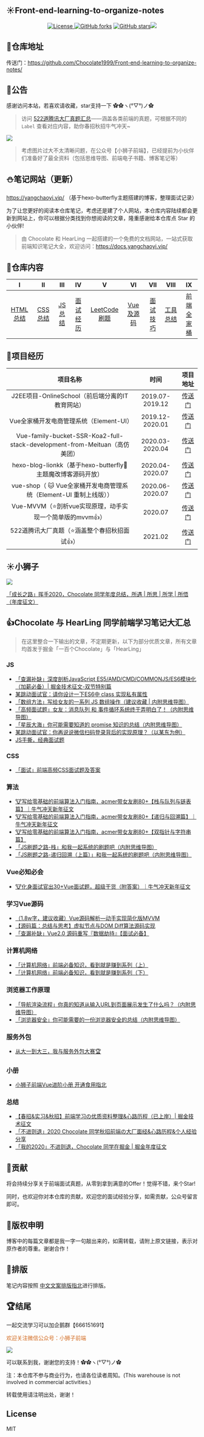
##  :sunny:Front-end-learning-to-organize-notes

<p align="center">
<a href="https://www.gnu.org/licenses/"> <img src="https://img.shields.io/github/license/Chocolate1999/Front-end-learning-to-organize-notes.svg" alt="License"></a><a href="https://github.com/Chocolate1999/Front-end-learning-to-organize-notes/network"> <img src="https://img.shields.io/github/forks/Chocolate1999/Front-end-learning-to-organize-notes.svg" alt="GitHub forks"></a> <a href="https://github.com/Chocolate1999/Front-end-learning-to-organize-notes/stargazers"> <img src="https://img.shields.io/github/stars/Chocolate1999/Front-end-learning-to-organize-notes.svg" alt="GitHub stars"></a><img src="https://camo.githubusercontent.com/cb8cb80af654f3dae14a4aa62e44bf62f16953d6/68747470733a2f2f6a617977636a6c6f76652e6769746875622e696f2f73622f6c616e672f6368696e6573652e737667"></img></p>

## :seedling:仓库地址

传送门：https://github.com/Chocolate1999/Front-end-learning-to-organize-notes/

## :loudspeaker:公告
感谢访问本站，若喜欢请收藏，star支持一下 ✿✿ヽ(°▽°)ノ✿

> 访问 <a href="https://github.com/Chocolate1999/Front-end-learning-to-organize-notes/issues">522道腾讯大厂真题汇总</a>——涵盖各类前端的真题，可根据不同的 `Label` 查看对应内容，助你春招秋招牛气冲天~

![](https://cdn.jsdelivr.net/gh/chocolate1999/cdn/img/20210623105109.png)

>考虑图片过大不太清晰问题，在公众号【小狮子前端】，已经提前为小伙伴们准备好了最全资料（包括思维导图、前端电子书籍、博客笔记等）

## :snowman:笔记网站（更新）

https://yangchaoyi.vip/ （基于hexo-butterfly主题搭建的博客，整理面试记录）

为了让您更好的阅读本仓库笔记，考虑还是建了个人网站，本仓库内容陆续都会更新到网站上，你可以根据分类找到你想阅读的文章，隆重感谢给本仓库点 Star 的小伙伴!


> 由 Chocolate 和 HearLing 一起搭建的一个免费的文档网站，一站式获取前端知识笔记大全，欢迎访问：https://docs.yangchaoyi.vip/ 



## :rabbit2:仓库内容

| Ⅰ| Ⅱ|Ⅲ|Ⅳ|  Ⅴ | Ⅵ| Ⅶ| Ⅷ | Ⅸ|
|:--------:|:-------------:|:-------------:|:-------------:|:-------------:|:-------------:|:-------------:|:-------------:|:-------------:|
| <a href="https://github.com/Chocolate1999/Front-end-learning-to-organize-notes/tree/master/HTML">HTML 总结</a> | <a href="https://github.com/Chocolate1999/Front-end-learning-to-organize-notes/tree/master/CSS">CSS 总结</a>   |  <a href="https://github.com/Chocolate1999/Front-end-learning-to-organize-notes/tree/master/JS">JS 总结</a> |  <a href="https://yangchaoyi.vip/tags/%E9%9D%A2%E8%AF%95/">面试经历</a>  | <a href="https://github.com/Chocolate1999/leetcode-javascript">LeetCode刷题 </a>    | <a href="https://github.com/Chocolate1999/Front-end-learning-to-organize-notes/tree/master/Vue%E5%8F%8A%E6%BA%90%E7%A0%81">Vue及源码</a> |    <a href="https://github.com/Chocolate1999/Front-end-learning-to-organize-notes/tree/master/%E9%9D%A2%E8%AF%95%E6%8A%80%E5%B7%A7">面试技巧</a>  | <a href="https://github.com/Chocolate1999/Front-end-learning-to-organize-notes/tree/master/%E5%B7%A5%E5%85%B7%E6%80%BB%E7%BB%93">工具总结</a>|   <a href="https://github.com/Chocolate1999/Front-end-learning-to-organize-notes/tree/master/Interview%20Questions">前端全家桶 </a>  | 

## :tada:项目经历

| 项目名称 |  时间    |项目地址|
|:--------:| :-------------:| :-------------:|
|     J2EE项目-OnlineSchool（前后端分离的IT教育网站）      |     2019.07-2019.12  |  <a href="https://gitee.com/miaochuanpeng/Java-EE">传送门</a>         |
|  Vue全家桶开发电商管理系统（Element-UI） | 2019.12-2020.01|<a href="https://gitee.com/Chocolate666/vue_shop">传送门</a> |
|  Vue-family-bucket-SSR-Koa2-full-stack-development-from-Meituan（高仿美团）  | 2020.03-2020.04 |<a href="https://github.com/Chocolate1999/Vue-family-bucket-SSR-Koa2-full-stack-development-from-Meituan">传送门</a>  | 
| hexo-blog-lionkk（基于hexo-butterfly:butterfly:主题魔改博客源码开放）| 2020.04-2020.07| <a href="https://github.com/Chocolate1999/hexo-blog-lionkk">传送门</a> |
| vue-shop（ :cat: Vue全家桶开发电商管理系统（Element-UI 重制上线版））| 2020.06-2020.07|  <a href="https://github.com/Chocolate1999/vue-shop">传送门</a>|
| Vue-MVVM（:star:剖析vue实现原理，动手实现一个简单版的mvvm:+1:）|  2020.07 | <a href="https://github.com/Chocolate1999/Vue-MVVM">传送门</a> |   
| 522道腾讯大厂真题（:star:涵盖整个春招秋招面试:+1:）|  2021.02 | <a href="https://github.com/Chocolate1999/Front-end-learning-to-organize-notes/issues">传送门</a> |   


##  :sunny:小狮子

![](https://img-blog.csdnimg.cn/img_convert/4c7d3a7b3552443daf61a7a5996c3b87.png)

<a href="https://chocolate.blog.csdn.net/article/details/111936965">「成长之路」挥手2020，Chocolate 同学年度总结，所遇 | 所思 | 所学 | 所悟（年度征文）</a>


## 👍Chocolate 与 HearLing 同学前端学习笔记大汇总
>在这里整合一下输出的文章，不定期更新，以下为部分优质文章，所有文章均首发于掘金「一百个Chocolate」与「HearLing」


### JS

- <a href="https://juejin.cn/post/6881241853258104839">「查漏补缺」深度剖析JavaScript ES5/AMD/CMD/COMMONJS/ES6模块化（加薪必备）| 掘金技术征文-双节特别篇</a>
- <a href="https://juejin.cn/post/6881894768117284878">某跳动面试官：请你设计一下ES6中 class 实现私有属性</a>
- <a href="https://juejin.cn/post/6901621560444977160">「数组方法」写给女友的一系列 JS 数组操作（建议收藏 | 内附思维导图）</a>
- <a href="https://juejin.cn/post/6902942813097459720">「高频面试题」女友：消息队列 和 事件循环系统终于弄明白了！（内附思维导图）</a>
- <a href="https://juejin.cn/post/6906106922605543432">「星辰大海」你可能需要知道的 promise 知识的总结（内附思维导图）</a>
- <a href="https://juejin.cn/post/6924218259302694919">某跳动面试官：你再说说微信扫码登录背后的实现原理？（以某东为例）</a>
- <a href="https://juejin.cn/post/6925599792814882829">JS手撕，经典面试题</a>


### CSS
- <a href="https://juejin.cn/post/6924228588510281735">「面试」前端高频CSS面试题及答案</a>

### 算法
- <a href="https://juejin.cn/post/6926801566699618312">🐮写给零基础的前端算法入门指南，acmer带女友刷80+【栈与队列与链表篇】｜牛气冲天新年征文</a>
- <a href="https://juejin.cn/post/6929755669683765261">🐮写给零基础的前端算法入门指南，acmer带女友刷80+【递归与回溯篇】｜牛气冲天新年征文</a>
- [🐮写给零基础的前端算法入门指南，acmer带女友刷80+【双指针与字符串篇】](https://juejin.cn/post/6931631220841250823)
- <a href="https://juejin.cn/post/6906316759465197581">「JS刷题之路-栈」和我一起系统的刷题吧（内附思维导图）</a>
- <a href="https://juejin.cn/post/6908273702769524744">「JS刷题之路-递归回溯（上篇）」和我一起系统的刷题吧（内附思维导图）</a>

### Vue必知必会

- <a href="https://juejin.cn/post/6930897845369356295">🐮化身面试官出30+Vue面试题，超级干货（附答案）｜牛气冲天新年征文</a>


### 学习Vue源码

- <a href="https://juejin.cn/post/6854573209673531400">（1.8w字，建议收藏）Vue源码解析—动手实现简化版MVVM</a>
- <a href="https://juejin.cn/post/6877142396967223304">【源码篇：总结与思考】虚拟节点与DOM Diff算法源码实现</a>
- <a href="https://juejin.cn/post/6882210480040263693">「查漏补缺」Vue2.0 源码重写『数据劫持』【面试必备】</a>


### 计算机网络
- <a href="https://juejin.cn/post/6915362842212302862">「计算机网络」前端必备知识，看到就是赚到系列（上）</a>
- <a href="https://juejin.cn/post/6916318564966203400">「计算机网络」前端必备知识，看到就是赚到系列（下）</a>

### 浏览器工作原理
- <a href="https://juejin.cn/post/6902032954034225159">「导航渲染流程」你真的知道从输入URL到页面展示发生了什么吗？（内附思维导图）</a>
- <a href="https://juejin.cn/post/6900916440845516814">「浏览器安全」你可能需要的一份浏览器安全的总结（内附思维导图）</a>

### 服务外包
- <a href="https://juejin.cn/post/6925000746236641287">从大一到大三，我与服务外包大赛🏆</a>

### 小册

- <a href="https://blog.csdn.net/weixin_42429718/article/details/107134349">小狮子前端Vue进阶小册 开通食用指北</a>

### 总结
- <a href="https://juejin.cn/post/6844904202221649934">【春招&实习&秋招】前端学习の优质资料整理&心路历程（已上岸）| 掘金技术征文</a>
- <a href="https://juejin.cn/post/6888472067726508039">「不进则退」2020 Chocolate 同学秋招前端の大厂面经&心路历程&个人经验分享</a>
- <a href="https://juejin.cn/post/6911663223355899918">「我的2020」不进则退，Chocolate 同学在掘金 | 掘金年度征文</a>




## :gift_heart:贡献

将会持续分享关于前端面试真题，从零到拿到满意的Offer！觉得不错，来个Star!

同时，也欢迎你对本仓库的贡献，欢迎您的面试经验分享，如需贡献，公众号留言即可。

## :sunflower:版权申明

博客中的每篇文章都是我一字一句敲出来的，如需转载，请附上原文链接，表示对原作者的尊重。谢谢合作！

## :page_with_curl:排版

笔记内容按照 <a href="https://mazhuang.org/wiki/chinese-copywriting-guidelines/">中文文案排版指北</a>进行排版。

## :trophy:结尾

一起交流学习可以加企鹅群【666151691】


<font color=chocolate>欢迎关注微信公众号：小狮子前端</font>

![](https://img-blog.csdnimg.cn/img_convert/43c196751f4984c71011557d06e7e9b6.png)

可以联系到我，谢谢您的支持！✿✿ヽ(°▽°)ノ✿

注：本仓库不参与商业行为，也请各位读者周知。(This warehouse is not involved in commercial activities.)

转载使用请注明出处，谢谢！

## License

MIT
